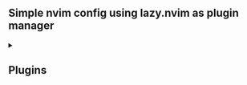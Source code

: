 ## Simple nvim config using lazy.nvim as plugin manager


<details>
    <summary><h2>Plugins</h2></summary>
    <table>
        <thead align="center">
            <tr style="border: none;">
                <td><b>Plugin name</b></td>
                <td><b>Description</b></td>
            </tr>
        </thead>
        <tbody>
            <tr>
                <td>
                    <a href="https://github.com/neovim/nvim-lspconfig">nvim-lspconfig</a>
                </td>
                <td>Quickstart configs for Nvim LSP</td>
            </tr>
            <tr>
                <td>
                    <a href="https://github.com/williamboman/mason.nvim">Mason</a>
                </td>
                <td>Easily install and manage LSP servers, DAP servers, linters, and formatters.</td>
            </tr>
            <tr>
                <td>
                    <a href="https://github.com/hrsh7th/nvim-cmp">nvim-cmp</a>
                </td>
                <td>A completion plugin for neovim coded in Lua.</td>
            </tr>
            <tr>
                <td>
                    <a href="https://github.com/jiangmiao/auto-pairs">auto-pairs</a>
                </td>
                <td>Insert or delete brackets, parens, quotes in pair</td>
            </tr>
            <tr>
                <td>
                    <a href="https://github.com/airblade/vim-gitgutter">vim-gitgutter</a>
                </td>
                <td>Shows git diff markers in the sign column and stages/previews/undoes hunks and partial hunks.</td>
            </tr>
            <tr>
                <td>
                    <a href="https://github.com/sbdchd/neoformat">neoformat</a>
                </td>
                <td>A (Neo)vim plugin for formatting code.</td>
            </tr>
            <tr>
                <td>
                    <a href="https://github.com/ojroques/nvim-bufdel">nvim-bufdel</a>
                </td>
                <td>A Neovim plugin to improve buffer deletion</td>
            </tr>
        </tbody>
    </table>
</details>
